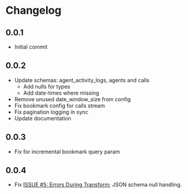 # Changelog

## 0.0.1
  * Initial commit

## 0.0.2
  * Update schemas: agent_activity_logs, agents and calls
    * Add nulls for types
    * Add date-times where missing
  * Remove unused date_window_size from config
  * Fix bookmark config for calls stream
  * Fix pagination logging in sync
  * Update documentation
  
## 0.0.3
  * Fix for incremental bookmark query param
  
## 0.0.4
  * Fix [ISSUE #5: Errors During Transform](https://github.com/singer-io/tap-ujet/issues/5); JSON schema null handling.
